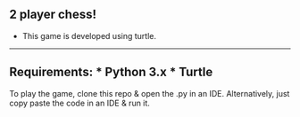 2 player chess!
-------------
* This game is developed using turtle.
-------------
Requirements:
    * Python 3.x
    * Turtle
--------------
To play the game, clone this repo & open the .py in an IDE.
Alternatively, just copy paste the code in an IDE & run it.
